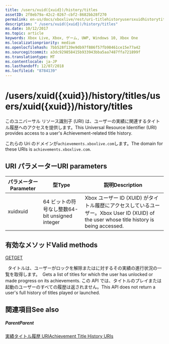 ```yaml
---
title: /users/xuid({xuid})/history/titles
assetID: 2f8eb79a-42c2-0267-cbf2-8682bb28f270
permalink: en-us/docs/xboxlive/rest/uri-titlehistoryusersxuidhistorytitlesv2.html
description: " /users/xuid({xuid})/history/titles"
ms.date: 10/12/2017
ms.topic: article
keywords: Xbox Live, Xbox, ゲーム, UWP, Windows 10, Xbox One
ms.localizationpriority: medium
ms.openlocfilehash: 7bb528f139e9db97f886f57fb98461ce15e77a42
ms.sourcegitcommit: a3dc929858415b933943bba5aa7487ffa721899f
ms.translationtype: MT
ms.contentlocale: ja-JP
ms.lasthandoff: 12/07/2018
ms.locfileid: "8784139"
---
```

# <a name="usersxuidxuidhistorytitles"></a><span data-ttu-id="bb3a4-104">/users/xuid({xuid})/history/titles</span><span class="sxs-lookup"><span data-stu-id="bb3a4-104">/users/xuid({xuid})/history/titles</span></span>
 
<span data-ttu-id="bb3a4-105">このユニバーサル リソース識別子 (URI) は、ユーザーの実績に関連するタイトル履歴へのアクセスを提供します。</span><span class="sxs-lookup"><span data-stu-id="bb3a4-105">This Universal Resource Identifier (URI) provides access to a user's Achievement-related title history.</span></span>
 
<span data-ttu-id="bb3a4-106">これらの Uri のドメインが`achievements.xboxlive.com`します。</span><span class="sxs-lookup"><span data-stu-id="bb3a4-106">The domain for these URIs is `achievements.xboxlive.com`.</span></span>
 
<a id="ID4E1"></a>

 
## <a name="uri-parameters"></a><span data-ttu-id="bb3a4-107">URI パラメーター</span><span class="sxs-lookup"><span data-stu-id="bb3a4-107">URI parameters</span></span>
 
| <span data-ttu-id="bb3a4-108">パラメーター</span><span class="sxs-lookup"><span data-stu-id="bb3a4-108">Parameter</span></span>| <span data-ttu-id="bb3a4-109">型</span><span class="sxs-lookup"><span data-stu-id="bb3a4-109">Type</span></span>| <span data-ttu-id="bb3a4-110">説明</span><span class="sxs-lookup"><span data-stu-id="bb3a4-110">Description</span></span>| 
| --- | --- | --- | 
| <span data-ttu-id="bb3a4-111">xuid</span><span class="sxs-lookup"><span data-stu-id="bb3a4-111">xuid</span></span>| <span data-ttu-id="bb3a4-112">64 ビットの符号なし整数</span><span class="sxs-lookup"><span data-stu-id="bb3a4-112">64-bit unsigned integer</span></span>| <span data-ttu-id="bb3a4-113">Xbox ユーザー ID (XUID) がタイトル履歴にアクセスしているユーザー。</span><span class="sxs-lookup"><span data-stu-id="bb3a4-113">Xbox User ID (XUID) of the user whose title history is being accessed.</span></span>| 
  
<a id="ID4EAC"></a>

 
## <a name="valid-methods"></a><span data-ttu-id="bb3a4-114">有効なメソッド</span><span class="sxs-lookup"><span data-stu-id="bb3a4-114">Valid methods</span></span>

[<span data-ttu-id="bb3a4-115">GET</span><span class="sxs-lookup"><span data-stu-id="bb3a4-115">GET</span></span>](uri-titlehistoryusersxuidhistorytitlesgetv2.md)

<span data-ttu-id="bb3a4-116">&nbsp;&nbsp;タイトルは、ユーザーがロックを解除またはに対するその実績の進行状況の一覧を取得します。</span><span class="sxs-lookup"><span data-stu-id="bb3a4-116">&nbsp;&nbsp;Gets a list of titles for which the user has unlocked or made progress on its achievements.</span></span> <span data-ttu-id="bb3a4-117">この API では、タイトルのプレイまたは起動のユーザーのすべての履歴は返されません。</span><span class="sxs-lookup"><span data-stu-id="bb3a4-117">This API does not return a user's full history of titles played or launched.</span></span>
 
<a id="ID4EKC"></a>

 
## <a name="see-also"></a><span data-ttu-id="bb3a4-118">関連項目</span><span class="sxs-lookup"><span data-stu-id="bb3a4-118">See also</span></span>
 
<a id="ID4EMC"></a>

 
##### <a name="parent"></a><span data-ttu-id="bb3a4-119">Parent</span><span class="sxs-lookup"><span data-stu-id="bb3a4-119">Parent</span></span> 

[<span data-ttu-id="bb3a4-120">実績タイトル履歴 URI</span><span class="sxs-lookup"><span data-stu-id="bb3a4-120">Achievement Title History URIs</span></span>](atoc-reference-titlehistoryv2.md)

   